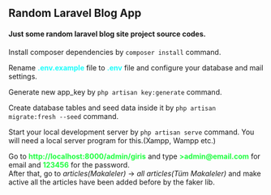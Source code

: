 <h2>Random Laravel Blog App</h2>
<h4>Just some random laravel blog site project source codes.</h4>
<p>Install composer dependencies by <code>composer install</code> command.</p>
<p>Rename <b style="color: #1CFDFB;">.env.example</b> file to <b style="color: #1CFDFB;">.env</b> file and configure your database and mail settings.</p>
<p>Generate new app_key by <code>php artisan key:generate</code> command.</p>
<p>Create database tables and seed data inside it by <code>php artisan migrate:fresh --seed</code> command.</p>
<p>Start your local development server by <code>php artisan serve</code> command. You will need a local server program for this.(Xampp, Wampp etc.)</p>
</p>
    Go to <b style="color: #1CFD3D">http://localhost:8000/admin/giris</b> and type <b style="color: #1CFD3D">>admin@email.com</b> for email and <b style="color: #1CFD3D">123456</b> for the password.<br>
    After that, go to <i>articles(Makaleler)</i> -> <i>all articles(Tüm Makaleler)</i> and make active all the articles have been added before by the faker lib.
</p>
